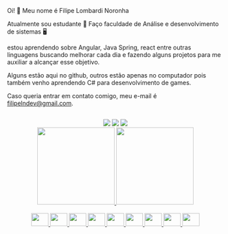  Oi! 👋
 Meu nome é Filipe Lombardi Noronha

Atualmente sou estudante 📖
Faço faculdade de Análise e desenvolvimento de sistemas 🖥️

estou aprendendo sobre Angular, Java Spring, react entre outras linguagens
buscando melhorar cada dia e fazendo alguns projetos para me auxiliar a 
alcançar esse objetivo.

Alguns estão aqui no github, outros estão apenas no computador
pois também venho aprendendo C# para desenvolvimento de games.

Caso queria entrar em contato comigo, meu e-mail é filipelndev@gmail.com.
##
<div align="center"> 
  <a href="https://www.instagram.com/filipelnoronha_87" target="_blank"><img src="https://img.shields.io/badge/-Instagram-%23E4405F?style=for-the-badge&logo=instagram&logoColor=white" target="_blank"></a>
  <a href = "mailto:filipelndev@gmail.com"><img src="https://img.shields.io/badge/-Gmail-%23333?style=for-the-badge&logo=gmail&logoColor=white" target="_blank"></a>
  <a href="https://www.linkedin.com/in/filipe-lombardi-noronha-8a8125225" target="_blank"><img src="https://img.shields.io/badge/-LinkedIn-%230077B5?style=for-the-badge&logo=linkedin&logoColor=white" target="_blank"></a> 
 </div>

<div align="center">
  <a href="https://github.com/filipelndev">
  <img height="180em" href="" src="https://github-readme-stats.vercel.app/api?username=filipelndev&show_icons=true&theme=tokyonight&include_all_commits=true&count_private=true"/>
  <img height="180em" src="https://github-readme-stats.vercel.app/api/top-langs/?username=filiplndev&layout=compact&langs_count=7&theme=tokyonight"/>
  <br>
</div>
<div style="display: inline_block" align="center"><br>
  <img width="40" height="30" src="https://cdn.jsdelivr.net/gh/devicons/devicon/icons/bootstrap/bootstrap-original.svg" />
  <img width="40" height="30" src="https://cdn.jsdelivr.net/gh/devicons/devicon/icons/angularjs/angularjs-original.svg" />
  <img width="40" height="30" src="https://cdn.jsdelivr.net/gh/devicons/devicon/icons/css3/css3-original.svg" />
  <img width="40" height="30" src="https://cdn.jsdelivr.net/gh/devicons/devicon/icons/html5/html5-original.svg" />
  <img width="40" height="30" src="https://cdn.jsdelivr.net/gh/devicons/devicon/icons/java/java-original.svg" />
  <img width="40" height="30" src="https://cdn.jsdelivr.net/gh/devicons/devicon/icons/javascript/javascript-original.svg" />
  <img width="40" height="30" src="https://cdn.jsdelivr.net/gh/devicons/devicon/icons/mysql/mysql-original-wordmark.svg" />
  <img width="40" height="30" src="https://cdn.jsdelivr.net/gh/devicons/devicon/icons/postgresql/postgresql-original-wordmark.svg" />
  <img width="40" height="30" src="https://cdn.jsdelivr.net/gh/devicons/devicon/icons/spring/spring-original-wordmark.svg" />

</div>

##
